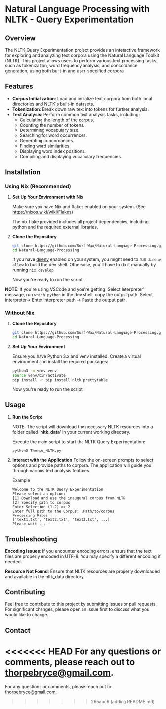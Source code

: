 # Natural Language Processing with NLTK - Query Experimentation

## Overview

The NLTK Query Experimentation project provides an interactive framework for exploring and analyzing text corpora using the Natural Language Toolkit (NLTK). This project allows users to perform various text processing tasks, such as tokenization, word frequency analysis, and concordance generation, using both built-in and user-specified corpora.

## Features

- **Corpus Initialization**: Load and initialize text corpora from both local directories and NLTK's built-in datasets.
- **Tokenization**: Break down raw text into tokens for further analysis.
- **Text Analysis**: Perform common text analysis tasks, including:
  - Calculating the length of the corpus.
  - Counting the number of tokens.
  - Determining vocabulary size.
  - Searching for word occurrences.
  - Generating concordances.
  - Finding word similarities.
  - Displaying word index positions.
  - Compiling and displaying vocabulary frequencies.

## Installation

### Using Nix (Recommended)

1. **Set Up Your Environment with Nix**

   Make sure you have Nix and flakes enabled on your system. (See https://nixos.wiki/wiki/Flakes)
   
   The nix flake provided includes all project dependencies, including python and the required external libraries.

   

3. **Clone the Repository**

   ```bash
   git clone https://github.com/Surf-Wax/Natural-Language-Processing.git
   cd Natural-Language-Processing
   ```

   If you have [direnv](https://github.com/nix-community/nix-direnv) enabled on your system, you might need to run ```direnv allow``` to build the dev shell.
   Otherwise, you'll have to do it manually by running ```nix develop```

   Now you're ready to run the script!

  **NOTE**: If you're using VSCode and you're getting 'Select Interpreter' message, run `which python` in the dev shell, copy the output path. Select interpreter-> Enter interpreter path -> Paste the output path. 

### Without Nix

1. **Clone the Repository**

   ```bash
   git clone https://github.com/Surf-Wax/Natural-Language-Processing.git
   cd Natural-Language-Processing
   ```

2. **Set Up Your Environment**

   Ensure you have Python 3.x and venv installed. Create a virtual environment and install the required packages:

   ```bash
   python3 -m venv venv
   source venv/bin/activate
   pip install -r pip install nltk prettytable
   ```
   
   Now you're ready to run the script!

## Usage
1. **Run the Script**

   NOTE: The script will download the necessary NLTK resources into a folder called '**nltk_data**' in your current working directory.

   Execute the main script to start the NLTK Query Experimentation:

   ```bash
   python3 Thorpe_NLTK.py
   ```

2. **Interact with the Application**
   Follow the on-screen prompts to select options and provide paths to corpora. The application will guide you through various text analysis features.

   Example
   ```
   Welcome to the NLTK Query Experimentation
   Please select an option:
   [1] Download and use the inaugural corpus from NLTK
   [2] Specify path to corpus
   Enter Selection (1-2) >> 2
   Enter full path to the Corpus: .Path/to/corpus
   Processing Files : 
   ['text1.txt', 'text2.txt', 'text3.txt', ...]
   Please wait ...
   ```

## Troubleshooting
   **Encoding Issues**: If you encounter encoding errors, ensure that the text files are properly encoded in UTF-8. You may specify a different encoding if needed.

   **Resource Not Found**: Ensure that NLTK resources are properly downloaded and available in the nltk_data directory.

## Contributing
   Feel free to contribute to this project by submitting issues or pull requests. For significant changes, please open an issue first to discuss what you would like to change.

## Contact
<<<<<<< HEAD
   For any questions or comments, please reach out to thorpebryce@gmail.com.
=======
   For any questions or comments, please reach out to thorpebryce@gmail.com.
>>>>>>> 265abc6 (adding README.md)

